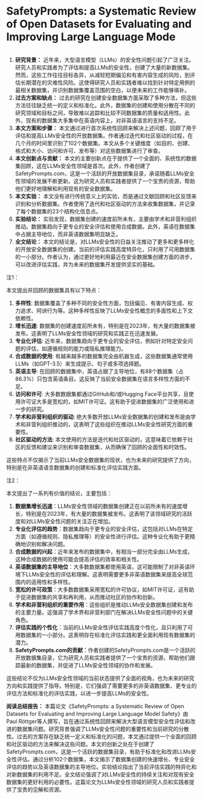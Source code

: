 # SafetyPrompts: a Systematic Review of Open Datasets for Evaluating and Improving Large Language Mode

<figure><img src="../../.gitbook/assets/image (255).png" alt=""><figcaption></figcaption></figure>

1. **研究背景：** 近年来，大型语言模型（LLMs）的安全性问题引起了广泛关注。研究人员和实践者为了评估和提高LLMs的安全性，创建了大量的新数据集。然而，这些工作往往目标各异，从减轻短期偏见和有害内容生成的风险，到评估长期潜在的灾难性风险。这使得研究人员和实践者难以找到针对特定用例的最相关数据集，并识别数据集覆盖范围的空白，以便未来的工作能够填补。
2. **过去方案和缺点：** 过去的研究在创建安全数据集方面采取了多种方法，但这些方法往往缺乏统一的定义和标准化。此外，数据集的创建和使用分散在不同的研究领域和目标之间，导致难以追踪和比较不同数据集的质量和适用性。此外，现有的数据集大多集中在英语内容上，对非英语语言的支持不足。
3. **本文方案和步骤：** 本文通过进行首次系统性回顾来解决上述问题，回顾了用于评估和提高LLMs安全性的开放数据集。作者通过迭代和社区驱动的过程，在几个月的时间里识别了102个数据集。本文从多个关键维度（如目的、创建、格式和大小、访问和许可、发布等）对这些数据集进行了审查。
4. **本文创新点与贡献：** 本文的主要创新点在于提供了一个全面的、系统性的数据集回顾，这在LLMs安全性领域是首次。此外，作者创建了SafetyPrompts.com，这是一个活跃的开放数据集目录，承诺随着LLMs安全性领域的发展不断更新。这为研究人员和实践者提供了一个宝贵的资源，帮助他们更好地理解和利用现有的安全数据集。
5. **本文实验：** 本文没有进行传统意义上的实验，而是通过文献回顾和社区反馈来识别和分析数据集。作者使用了迭代和社区驱动的方法来收集数据集，并记录了每个数据集的23个结构化信息点。
6. **实验结论：** 实验发现，数据集创建的速度前所未有，主要由学术和非营利组织推动。数据集趋向于更专业的安全评估和使用合成数据。此外，英语在数据集中占据主导地位，而非英语数据集明显缺乏。
7. **全文结论：** 本文的结论是，对LLMs安全性的日益关注推动了更多和更多样化的开放安全数据集的创建。当前的评估实践高度特异化，只利用了可用数据集的一小部分。作者认为，通过更好地利用最近在安全数据集创建方面的进步，可以改进评估实践，并为未来的数据集开发提供坚实的基础。

注1：

本文提出并回顾的数据集具有以下特点：

1. **多样性**: 数据集覆盖了多种不同的安全性方面，包括偏见、有害内容生成、权力追求、阿谀行为等。这种多样性反映了LLMs安全性概念的多面性和上下文依赖性。
2. **增长迅速**: 数据集的创建速度前所未有，特别是在2023年，有大量的数据集被发布。这表明了LLMs安全性领域的研究和实践正在迅速发展。
3. **专业化评估**: 近年来，数据集趋向于更专业的安全评估，例如针对特定安全问题的评估，如遵循规则的能力或隐私推理能力。
4. **合成数据的使用**: 有越来越多的数据集完全由机器生成，这些数据集通常使用LLMs（如GPT-3.5）来生成提示、句子或多项选择题。
5. **英语主导**: 在回顾的数据集中，英语占据了主导地位，有88个数据集（占86.3%）只包含英语条目。这反映了当前安全数据集在语言多样性方面的不足。
6. **访问和许可**: 大多数数据集都通过GitHub和/或Hugging Face平台共享，且使用许可证大多是宽松的，如MIT许可证。这有助于促进数据集的广泛使用和进一步的研究。
7. **学术和非营利组织的驱动**: 绝大多数开放LLMs安全数据集的创建和发布是由学术和非营利组织推动的，这表明了这些组织在推动LLMs安全性研究方面的重要性。
8. **社区驱动的方法**: 本文使用的方法是迭代和社区驱动的，这意味着它依赖于社区的反馈和建议来识别和审查数据集，从而确保了回顾的全面性和时效性。

这些特点不仅揭示了当前LLMs安全数据集的现状，也为未来的研究提供了方向，特别是在非英语语言数据集的创建和标准化评估实践方面。

注2：

本文提出了一系列有价值的结论，主要包括：

1. **数据集增长迅速**：LLMs安全性领域的数据集创建正在以前所未有的速度增长，特别是在2023年，有大量的数据集被发布。这表明了该领域研究的活跃度和对LLMs安全性问题的关注正在增加。
2. **专业化评估的趋势**：数据集趋向于更专业的安全评估，这包括对LLMs在特定方面（如遵循规则、隐私推理等）的安全性进行评估。这种专业化有助于更精确地识别和解决问题。
3. **合成数据的兴起**：近年来发布的数据集中，有相当一部分完全由LLMs生成，这种合成数据的使用可能会提高评估的效率和相关性。
4. **英语数据集的主导地位**：大多数数据集都使用英语，这可能限制了对非英语环境下LLMs安全性的评估和理解。这表明需要更多非英语数据集来提高全球范围内的适用性和多样性。
5. **宽松的许可政策**：大多数数据集采用宽松的许可协议，如MIT许可证，这有助于促进数据集的共享和再利用，从而推动社区的协作和创新。
6. **学术和非营利组织的重要作用**：这些组织是推动LLMs安全数据集创建和发布的主要力量。这强调了学术界和非营利部门在解决LLMs安全性问题中的关键角色。
7. **评估实践的个性化**：当前的LLMs安全性评估实践高度个性化，且只利用了可用数据集的一小部分。这表明存在标准化评估实践和更全面利用现有数据集的潜力。
8. **SafetyPrompts.com的贡献**：作者创建的SafetyPrompts.com是一个活跃的开放数据集目录，它为研究人员和实践者提供了一个宝贵的资源，帮助他们跟踪最新的数据集，并促进了LLMs安全性领域的协作和发展。

这些结论不仅为LLMs安全性领域的当前状态提供了全面的视角，也为未来的研究方向和实践提供了指导。特别是，它们强调了需要更多的非英语数据集、更专业的评估方法和标准化的评估实践，以进一步提高LLMs的安全性。

**阅读总结报告：** 本篇论文《SafetyPrompts: a Systematic Review of Open Datasets for Evaluating and Improving Large Language Model Safety》由Paul Röttger等人撰写，旨在通过系统性回顾来解决大型语言模型安全性评估和改进的数据集问题。研究背景强调了LLMs安全性问题的重要性和当前研究的分散性。过去的方案存在缺乏统一定义和标准化的问题，本文通过提供一个全面的回顾和社区驱动的方法来解决这些问题。本文的创新之处在于创建了SafetyPrompts.com，这是一个活跃的数据集目录，有助于标准化和改进LLMs安全性评估。通过分析102个数据集，本文揭示了数据集创建的快速增长、专业安全评估的趋势以及英语数据集的主导地位。实验结论指出了当前评估实践的特异化和对新数据集的利用不足。全文结论强调了对LLMs安全性的持续关注和对现有安全数据集的更好利用的必要性。这篇论文为LLMs安全性领域的研究人员和实践者提供了宝贵的见解和资源。

